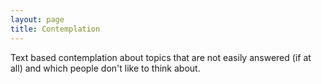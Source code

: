 ```yaml
---
layout: page
title: Contemplation
---
```


Text based contemplation about topics that are not easily answered (if at all) and which
people don't like to think about.
